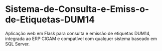# Sistema-de-Consulta-e-Emiss-o-de-Etiquetas-DUM14
Aplicação web em Flask para consulta e emissão de etiquetas DUM14, integrada ao ERP CIGAM e compatível com qualquer sistema baseado em SQL Server.
